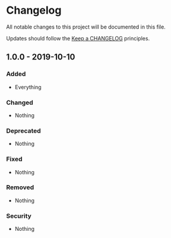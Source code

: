 # Changelog

All notable changes to this project will be documented in this file.

Updates should follow the [Keep a CHANGELOG](http://keepachangelog.com/) principles.

## 1.0.0 - 2019-10-10

### Added
- Everything

### Changed
- Nothing

### Deprecated
- Nothing

### Fixed
- Nothing

### Removed
- Nothing

### Security
- Nothing

